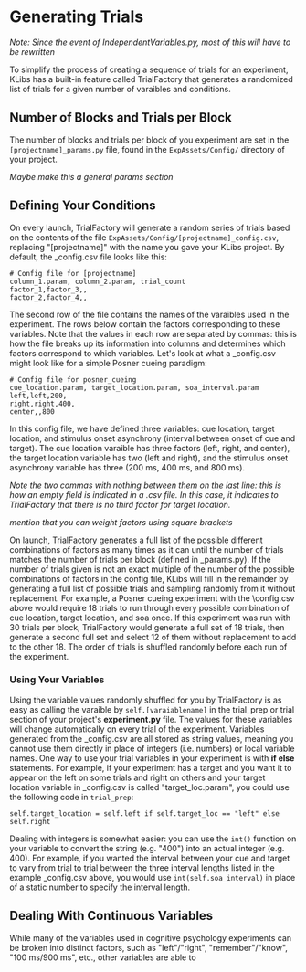 # Generating Trials

_Note: Since the event of IndependentVariables.py, most of this will have to be rewritten_

To simplify the process of creating a sequence of trials for an experiment, KLibs has a built-in feature called TrialFactory that generates a randomized list of trials for a given number of varaibles and conditions.

## Number of Blocks and Trials per Block

The number of blocks and trials per block of you experiment are set in the `[projectname]_params.py` file, found in the `ExpAssets/Config/` directory of your project. 

_Maybe make this a general params section_

## Defining Your Conditions

On every launch, TrialFactory will generate a random series of trials based on the contents of the file `ExpAssets/Config/[projectname]_config.csv`, replacing "[projectname]" with the name you gave your KLibs project. By default, the \_config.csv file looks like this:

	# Config file for [projectname]
	column_1.param, column_2.param, trial_count
	factor_1,factor_3,,
	factor_2,factor_4,,

The second row of the file contains the names of the varaibles used in the experiment. The rows below contain the factors corresponding to these variables. Note that the values in each row are separated by commas: this is how the file breaks up its information into columns and determines which factors correspond to which variables. Let's look at what a \_config.csv might look like for a simple Posner cueing paradigm:

	# Config file for posner_cueing
	cue_location.param, target_location.param, soa_interval.param
	left,left,200,
	right,right,400,
	center,,800

In this config file, we have defined three variables: cue location, target location, and stimulus onset asynchrony (interval between onset of cue and target). The cue location varaible has three factors (left, right, and center), the target location variable has two (left and right), and the stimulus onset asynchrony variable has three (200 ms, 400 ms, and 800 ms). 

*Note the two commas with nothing between them on the last line: this is how an empty field is indicated in a .csv file. In this case, it indicates to TrialFactory that there is no third factor for target location.*

*mention that you can weight factors using square brackets*

On launch, TrialFactory generates a full list of the possible different combinations of factors as many times as it can until the number of trials matches the number of trials per block (defined in \_params.py). If the number of trials given is not an exact multiple of the number of the possible combinations of factors in the config file, KLibs will fill in the remainder by generating a full list of possible trials  and sampling randomly from it without replacement. For example, a Posner cueing experiment with the \config.csv above would require 18 trials to run through every possible combination of cue location, target location, and soa once. If this experiment was run with 30 trials per block, TrialFactory would generate a full set of 18 trials, then generate a second full set and select 12 of them without replacement to add to the other 18. The order of trials is shuffled randomly before each run of the experiment.


### Using Your Variables

Using the variable values randomly shuffled for you by TrialFactory is as easy as calling the varaible by `self.[varaiablename]` in the trial_prep or trial section of your project's __experiment.py__ file. The values for these variables will change automatically on every trial of the experiment. Variables generated from the \_config.csv are all stored as string values, meaning you cannot use them directly in place of integers (i.e. numbers) or local variable names. One way to use your trial variables in your experiment is with **if else** statements. For example, if your experiment has a target and you want it to appear on the left on some trials and right on others and your target location variable in \_config.csv is called "target_loc.param", you could use the following code in `trial_prep`:
	
	self.target_location = self.left if self.target_loc == "left" else self.right

Dealing with integers is somewhat easier: you can use the `int()` function on your variable to convert the string (e.g. "400") into an actual integer (e.g. 400). For example, if you wanted the interval between your cue and target to vary from trial to trial between the three interval lengths listed in the example \_config.csv above, you would use `int(self.soa_interval)` in place of a static number to specify the interval length.

## Dealing With Continuous Variables

While many of the variables used in cognitive psychology experiments can be broken into distinct factors, such as "left"/"right", "remember"/"know", "100 ms/900 ms", etc., other variables are able to 